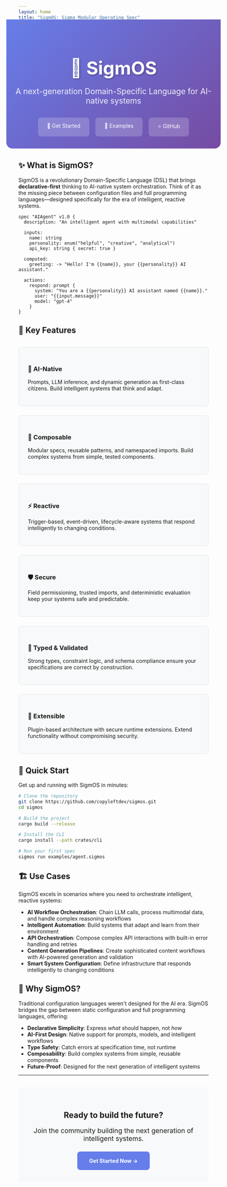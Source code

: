 ```yaml
---
layout: home
title: "SigmOS: Sigma Modular Operating Spec"
---
```


<div class="hero-section" style="text-align: center; padding: 2rem 0; background: linear-gradient(135deg, #667eea 0%, #764ba2 100%); color: white; margin: -2rem -2rem 2rem -2rem; border-radius: 0 0 1rem 1rem;">
  <h1 style="font-size: 3rem; margin-bottom: 1rem; text-shadow: 2px 2px 4px rgba(0,0,0,0.3);">🚀 SigmOS</h1>
  <p style="font-size: 1.3rem; margin-bottom: 2rem; opacity: 0.9;">A next-generation Domain-Specific Language for AI-native systems</p>
  <div style="display: flex; gap: 1rem; justify-content: center; flex-wrap: wrap;">
    <a href="/sigmos/docs/user-guide" style="background: rgba(255,255,255,0.2); color: white; padding: 0.8rem 1.5rem; text-decoration: none; border-radius: 0.5rem; backdrop-filter: blur(10px); transition: all 0.3s;">📖 Get Started</a>
    <a href="/sigmos/examples" style="background: rgba(255,255,255,0.2); color: white; padding: 0.8rem 1.5rem; text-decoration: none; border-radius: 0.5rem; backdrop-filter: blur(10px); transition: all 0.3s;">🎯 Examples</a>
    <a href="https://github.com/copyleftdev/sigmos" style="background: rgba(255,255,255,0.2); color: white; padding: 0.8rem 1.5rem; text-decoration: none; border-radius: 0.5rem; backdrop-filter: blur(10px); transition: all 0.3s;">⭐ GitHub</a>
  </div>
</div>

## ✨ What is SigmOS?

SigmOS is a revolutionary Domain-Specific Language (DSL) that brings **declarative-first** thinking to AI-native system orchestration. Think of it as the missing piece between configuration files and full programming languages—designed specifically for the era of intelligent, reactive systems.

```sigmos
spec "AIAgent" v1.0 {
  description: "An intelligent agent with multimodal capabilities"
  
  inputs:
    name: string
    personality: enum("helpful", "creative", "analytical")
    api_key: string { secret: true }
  
  computed:
    greeting: -> "Hello! I'm {{name}}, your {{personality}} AI assistant."
  
  actions:
    respond: prompt {
      system: "You are a {{personality}} AI assistant named {{name}}."
      user: "{{input.message}}"
      model: "gpt-4"
    }
}
```

## 🎯 Key Features

<div style="display: grid; grid-template-columns: repeat(auto-fit, minmax(300px, 1fr)); gap: 1.5rem; margin: 2rem 0;">
  <div style="padding: 1.5rem; border: 1px solid #e1e5e9; border-radius: 0.5rem; background: #f8f9fa;">
    <h3>🧠 AI-Native</h3>
    <p>Prompts, LLM inference, and dynamic generation as first-class citizens. Build intelligent systems that think and adapt.</p>
  </div>
  
  <div style="padding: 1.5rem; border: 1px solid #e1e5e9; border-radius: 0.5rem; background: #f8f9fa;">
    <h3>🔧 Composable</h3>
    <p>Modular specs, reusable patterns, and namespaced imports. Build complex systems from simple, tested components.</p>
  </div>
  
  <div style="padding: 1.5rem; border: 1px solid #e1e5e9; border-radius: 0.5rem; background: #f8f9fa;">
    <h3>⚡ Reactive</h3>
    <p>Trigger-based, event-driven, lifecycle-aware systems that respond intelligently to changing conditions.</p>
  </div>
  
  <div style="padding: 1.5rem; border: 1px solid #e1e5e9; border-radius: 0.5rem; background: #f8f9fa;">
    <h3>🛡️ Secure</h3>
    <p>Field permissioning, trusted imports, and deterministic evaluation keep your systems safe and predictable.</p>
  </div>
  
  <div style="padding: 1.5rem; border: 1px solid #e1e5e9; border-radius: 0.5rem; background: #f8f9fa;">
    <h3>🎨 Typed & Validated</h3>
    <p>Strong types, constraint logic, and schema compliance ensure your specifications are correct by construction.</p>
  </div>
  
  <div style="padding: 1.5rem; border: 1px solid #e1e5e9; border-radius: 0.5rem; background: #f8f9fa;">
    <h3>🔌 Extensible</h3>
    <p>Plugin-based architecture with secure runtime extensions. Extend functionality without compromising security.</p>
  </div>
</div>

## 🚀 Quick Start

Get up and running with SigmOS in minutes:

```bash
# Clone the repository
git clone https://github.com/copyleftdev/sigmos.git
cd sigmos

# Build the project
cargo build --release

# Install the CLI
cargo install --path crates/cli

# Run your first spec
sigmos run examples/agent.sigmos
```

## 🏗️ Use Cases

SigmOS excels in scenarios where you need to orchestrate intelligent, reactive systems:

- **AI Workflow Orchestration**: Chain LLM calls, process multimodal data, and handle complex reasoning workflows
- **Intelligent Automation**: Build systems that adapt and learn from their environment
- **API Orchestration**: Compose complex API interactions with built-in error handling and retries
- **Content Generation Pipelines**: Create sophisticated content workflows with AI-powered generation and validation
- **Smart System Configuration**: Define infrastructure that responds intelligently to changing conditions

## 🌟 Why SigmOS?

Traditional configuration languages weren't designed for the AI era. SigmOS bridges the gap between static configuration and full programming languages, offering:

- **Declarative Simplicity**: Express *what* should happen, not *how*
- **AI-First Design**: Native support for prompts, models, and intelligent workflows
- **Type Safety**: Catch errors at specification time, not runtime
- **Composability**: Build complex systems from simple, reusable components
- **Future-Proof**: Designed for the next generation of intelligent systems

---

<div style="text-align: center; padding: 2rem; background: #f8f9fa; border-radius: 0.5rem; margin: 2rem 0;">
  <h2>Ready to build the future?</h2>
  <p style="font-size: 1.1rem; margin-bottom: 1.5rem;">Join the community building the next generation of intelligent systems.</p>
  <a href="/sigmos/docs/user-guide" style="background: #667eea; color: white; padding: 1rem 2rem; text-decoration: none; border-radius: 0.5rem; font-weight: bold; display: inline-block;">Get Started Now →</a>
</div>
